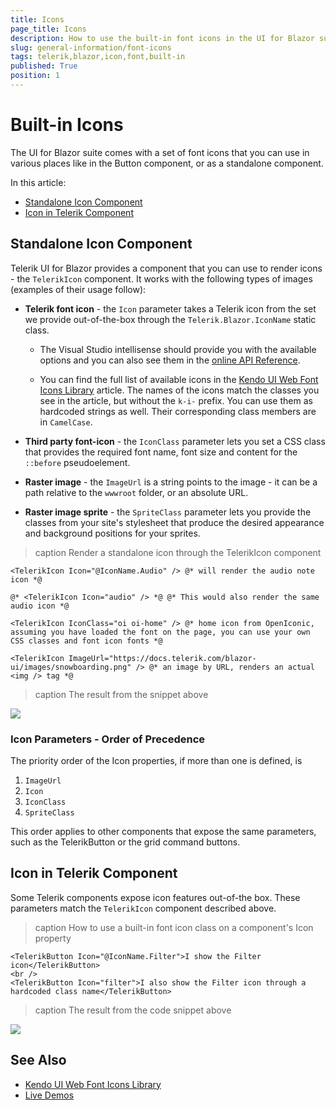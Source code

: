 ```yaml
---
title: Icons
page_title: Icons
description: How to use the built-in font icons in the UI for Blazor suite.
slug: general-information/font-icons
tags: telerik,blazor,icon,font,built-in
published: True
position: 1
---
```


# Built-in Icons

The UI for Blazor suite comes with a set of font icons that you can use in various places like in the Button component, or as a standalone component.

In this article:

* [Standalone Icon Component](#standalone-icon-component)
* [Icon in Telerik Component](#icon-in-telerik-component)



## Standalone Icon Component

Telerik UI for Blazor provides a component that you can use to render icons - the `TelerikIcon` component. It works with the following types of images (examples of their usage follow):

* **Telerik font icon** - the `Icon` parameter takes a Telerik icon from the set we provide out-of-the-box through the `Telerik.Blazor.IconName` static class.
    * The Visual Studio intellisense should provide you with the available options and you can also see them in the [online API Reference](https://docs.telerik.com/blazor-ui/api/Telerik.Blazor.IconName).

    * You can find the full list of available icons in the [Kendo UI Web Font Icons Library](https://docs.telerik.com/kendo-ui/styles-and-layout/icons-web) article. The names of the icons match the classes you see in the article, but without the `k-i-` prefix. You can use them as hardcoded strings as well. Their corresponding class members are in `CamelCase`.

* **Third party font-icon** - the `IconClass` parameter lets you set a CSS class that provides the required font name, font size and content for the `::before` pseudoelement.

* **Raster image** - the `ImageUrl` is a string points to the image - it can be a path relative to the `wwwroot` folder, or an absolute URL.

* **Raster image sprite** - the `SpriteClass` parameter lets you provide the classes from your site's stylesheet that produce the desired appearance and background positions for your sprites.

>caption Render a standalone icon through the TelerikIcon component

````CSHTML
<TelerikIcon Icon="@IconName.Audio" /> @* will render the audio note icon *@

@* <TelerikIcon Icon="audio" /> *@ @* This would also render the same audio icon *@

<TelerikIcon IconClass="oi oi-home" /> @* home icon from OpenIconic, assuming you have loaded the font on the page, you can use your own CSS classes and font icon fonts *@

<TelerikIcon ImageUrl="https://docs.telerik.com/blazor-ui/images/snowboarding.png" /> @* an image by URL, renders an actual <img /> tag *@
````

>caption The result from the snippet above

![](images/standalone-font-icons.png)

### Icon Parameters - Order of Precedence

The priority order of the Icon properties, if more than one is defined, is

1. `ImageUrl`
2. `Icon`
3. `IconClass`
4. `SpriteClass`

This order applies to other components that expose the same parameters, such as the TelerikButton or the grid command buttons.

## Icon in Telerik Component

Some Telerik components expose icon features out-of-the box. These parameters match the `TelerikIcon` component described above.

>caption How to use a built-in font icon class on a component's Icon property

````CSHTML
<TelerikButton Icon="@IconName.Filter">I show the Filter icon</TelerikButton>
<br />
<TelerikButton Icon="filter">I also show the Filter icon through a hardcoded class name</TelerikButton>
````

>caption The result from the code snippet above

![](images/telerik-button-with-icon.png)



## See Also

  * [Kendo UI Web Font Icons Library](https://docs.telerik.com/kendo-ui/styles-and-layout/icons-web)
  * [Live Demos](https://demos.telerik.com/blazor-ui/)

